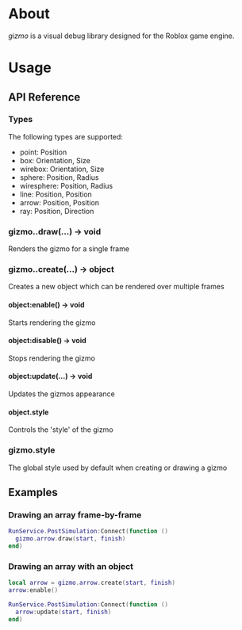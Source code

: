# About

_gizmo_ is a visual debug library designed for the Roblox game engine.

# Usage

## API Reference

### Types

The following types are supported:
- point: Position
- box: Orientation, Size
- wirebox: Orientation, Size
- sphere: Position, Radius
- wiresphere: Position, Radius
- line: Position, Position
- arrow: Position, Position
- ray: Position, Direction

### gizmo.<type>.draw(...) -> void

Renders the gizmo for a single frame

### gizmo.<type>.create(...) -> object

Creates a new object which can be rendered over multiple frames

#### object:enable() -> void

Starts rendering the gizmo

#### object:disable() -> void

Stops rendering the gizmo

#### object:update(...) -> void

Updates the gizmos appearance

#### object.style

Controls the 'style' of the gizmo

### gizmo.style

The global style used by default when creating or drawing a gizmo

## Examples

### Drawing an array frame-by-frame

```lua
RunService.PostSimulation:Connect(function ()
  gizmo.arrow.draw(start, finish)
end)
```

### Drawing an array with an object


```lua
local arrow = gizmo.arrow.create(start, finish)
arrow:enable()

RunService.PostSimulation:Connect(function ()
  arrow:update(start, finish)
end)
```
